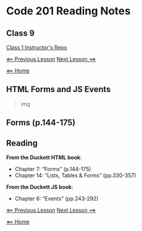 # Code 201 Reading Notes

## Class 9

[Class 1 Instructor's Repo](https://github.com/codefellows/seattle-201n21/tree/master/class-01)

[<== Previous Lesson](class-08.md) [Next Lesson ==>](class-10.md)

[<== Home](README.md) 

## HTML Forms and JS Events

>img 

## Forms (p.144-175)

## Reading

**From the Duckett HTML book**:

+ Chapter 7: “Forms” (p.144-175)
+ Chapter 14: “Lists, Tables & Forms” (pp.330-357)

**From the Duckett JS book**:

+ Chapter 6: “Events” (pp.243-292)

[<== Previous Lesson](class-08.md) [Next Lesson ==>](class-10.md)

[<== Home](README.md) 